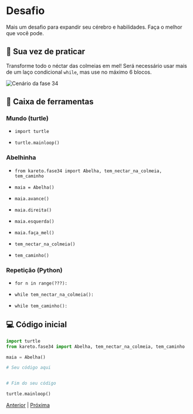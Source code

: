 # Desafio

Mais um desafio para expandir seu cérebro e habilidades.
Faça o melhor que você pode.


## 🐝 Sua vez de praticar

Transforme todo o néctar das colmeias em mel!
Será necessário usar mais de um laço condicional `while`,
mas use no máximo 6 blocos.

![Cenário da fase 34](cenario_34.png)


## 🧰 Caixa de ferramentas

### Mundo (turtle)

- `import turtle`

- `turtle.mainloop()`

### Abelhinha

- `from kareto.fase34 import Abelha, tem_nectar_na_colmeia, tem_caminho`

- `maia = Abelha()`

- `maia.avance()`

- `maia.direita()`

- `maia.esquerda()`

- `maia.faça_mel()`

- `tem_nectar_na_colmeia()`

- `tem_caminho()`

### Repetição (Python)

- `for n in range(???):`

- `while tem_nectar_na_colmeia():`

- `while tem_caminho():`


## 💻 Código inicial

```python
import turtle
from kareto.fase34 import Abelha, tem_nectar_na_colmeia, tem_caminho

maia = Abelha()

# Seu código aqui


# Fim do seu código

turtle.mainloop()
```

[Anterior](../fase33/README.md) | [Próxima](../fase35/README.md)
